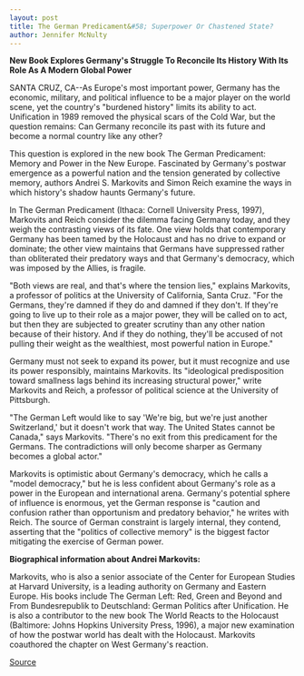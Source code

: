 ```yaml
---
layout: post
title: The German Predicament&#58; Superpower Or Chastened State?
author: Jennifer McNulty
---
```


**New Book Explores Germany's Struggle To Reconcile Its History With Its Role As A Modern Global Power**

SANTA CRUZ, CA--As Europe's most important power, Germany has the  economic, military, and political influence to be a major player on the world  scene, yet the country's "burdened history" limits its ability to act.  Unification in 1989 removed the physical scars of the Cold War, but the  question remains: Can Germany reconcile its past with its future and become  a normal country like any other?

This question is explored in the new book The German Predicament:  Memory and Power in the New Europe. Fascinated by Germany's postwar  emergence as a powerful nation and the tension generated by collective  memory, authors Andrei S. Markovits and Simon Reich examine the ways in  which history's shadow haunts Germany's future.

In The German Predicament (Ithaca: Cornell University Press, 1997),  Markovits and Reich consider the dilemma facing Germany today, and they  weigh the contrasting views of its fate. One view holds that contemporary  Germany has been tamed by the Holocaust and has no drive to expand or  dominate; the other view maintains that Germans have suppressed rather than  obliterated their predatory ways and that Germany's democracy, which was  imposed by the Allies, is fragile.

"Both views are real, and that's where the tension lies," explains  Markovits, a professor of politics at the University of California, Santa Cruz.  "For the Germans, they're damned if they do and damned if they don't. If  they're going to live up to their role as a major power, they will be called on  to act, but then they are subjected to greater scrutiny than any other nation  because of their history. And if they do nothing, they'll be accused of not  pulling their weight as the wealthiest, most powerful nation in Europe."

Germany must not seek to expand its power, but it must recognize and  use its power responsibly, maintains Markovits. Its "ideological  predisposition toward smallness lags behind its increasing structural power,"  write Markovits and Reich, a professor of political science at the University  of Pittsburgh.

"The German Left would like to say 'We're big, but we're just another  Switzerland,' but it doesn't work that way. The United States cannot be  Canada," says Markovits. "There's no exit from this predicament for the  Germans. The contradictions will only become sharper as Germany becomes a  global actor."

Markovits is optimistic about Germany's democracy, which he calls a  "model democracy," but he is less confident about Germany's role as a power  in the European and international arena. Germany's potential sphere of  influence is enormous, yet the German response is "caution and confusion  rather than opportunism and predatory behavior," he writes with Reich. The  source of German constraint is largely internal, they contend, asserting that  the "politics of collective memory" is the biggest factor mitigating the  exercise of German power.

**Biographical information about Andrei Markovits:**

Markovits, who is also a senior associate of the Center for European Studies  at Harvard University, is a leading authority on Germany and Eastern Europe.  His books include The German Left: Red, Green and Beyond and From  Bundesrepublik to Deutschland: German Politics after Unification. He is also a  contributor to the new book The World Reacts to the Holocaust (Baltimore:  Johns Hopkins University Press, 1996), a major new examination of how the  postwar world has dealt with the Holocaust. Markovits coauthored the chapter  on West Germany's reaction.

[Source](http://www1.ucsc.edu/news_events/press_releases/archive/96-97/03-97/031797-The_German_predicam.html "Permalink to 031797-The_German_predicam")
